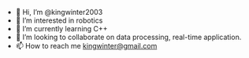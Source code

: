 - 👋 Hi, I’m @kingwinter2003
- 👀 I’m interested in robotics
- 🌱 I’m currently learning C++
- 💞️ I’m looking to collaborate on data processing, real-time application.
- 📫 How to reach me kingwinter@gmail.com

<!---
kingwinter2003/kingwinter2003 is a ✨ special ✨ repository because its `README.md` (this file) appears on your GitHub profile.
You can click the Preview link to take a look at your changes.
--->
